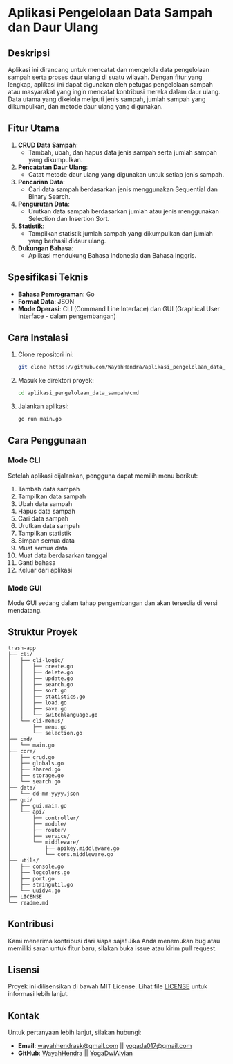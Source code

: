 # Aplikasi Pengelolaan Data Sampah dan Daur Ulang

## Deskripsi
Aplikasi ini dirancang untuk mencatat dan mengelola data pengelolaan sampah serta proses daur ulang di suatu wilayah. Dengan fitur yang lengkap, aplikasi ini dapat digunakan oleh petugas pengelolaan sampah atau masyarakat yang ingin mencatat kontribusi mereka dalam daur ulang. Data utama yang dikelola meliputi jenis sampah, jumlah sampah yang dikumpulkan, dan metode daur ulang yang digunakan.

## Fitur Utama
1. **CRUD Data Sampah**:
   - Tambah, ubah, dan hapus data jenis sampah serta jumlah sampah yang dikumpulkan.
2. **Pencatatan Daur Ulang**:
   - Catat metode daur ulang yang digunakan untuk setiap jenis sampah.
3. **Pencarian Data**:
   - Cari data sampah berdasarkan jenis menggunakan Sequential dan Binary Search.
4. **Pengurutan Data**:
   - Urutkan data sampah berdasarkan jumlah atau jenis menggunakan Selection dan Insertion Sort.
5. **Statistik**:
   - Tampilkan statistik jumlah sampah yang dikumpulkan dan jumlah yang berhasil didaur ulang.
6. **Dukungan Bahasa**:
   - Aplikasi mendukung Bahasa Indonesia dan Bahasa Inggris.

## Spesifikasi Teknis
- **Bahasa Pemrograman**: Go
- **Format Data**: JSON
- **Mode Operasi**: CLI (Command Line Interface) dan GUI (Graphical User Interface - dalam pengembangan)

## Cara Instalasi
1. Clone repositori ini:
   ```bash
   git clone https://github.com/WayahHendra/aplikasi_pengelolaan_data_sampah.git
   ```
2. Masuk ke direktori proyek:
   ```bash
   cd aplikasi_pengelolaan_data_sampah/cmd
   ```
3. Jalankan aplikasi:
   ```bash
   go run main.go
   ```

## Cara Penggunaan
### Mode CLI
Setelah aplikasi dijalankan, pengguna dapat memilih menu berikut:
1. Tambah data sampah
2. Tampilkan data sampah
3. Ubah data sampah
4. Hapus data sampah
5. Cari data sampah
6. Urutkan data sampah
7. Tampilkan statistik
8. Simpan semua data
9. Muat semua data
10. Muat data berdasarkan tanggal
11. Ganti bahasa
12. Keluar dari aplikasi

### Mode GUI
Mode GUI sedang dalam tahap pengembangan dan akan tersedia di versi mendatang.

## Struktur Proyek
```
trash-app
├── cli/
│   ├── cli-logic/
│   │   ├── create.go
│   │   ├── delete.go
│   │   ├── update.go
│   │   ├── search.go
│   │   ├── sort.go
│   │   ├── statistics.go
│   │   ├── load.go
│   │   ├── save.go
│   │   └── switchlanguage.go
│   └── cli-menus/
│       ├── menu.go
│       └── selection.go
├── cmd/
│   └── main.go
├── core/
│   ├── crud.go
│   ├── globals.go
│   ├── shared.go
│   ├── storage.go
│   └── search.go
├── data/
│   └── dd-mm-yyyy.json
├── gui/
│   ├── gui.main.go
│   └── api/
│       ├── controller/
│       ├── module/
│       ├── router/
│       ├── service/
│       └── middleware/
│           ├── apikey.middleware.go
│           └── cors.middleware.go
├── utils/
│   ├── console.go
│   ├── logcolors.go
│   ├── port.go 
│   ├── stringutil.go
│   └── uuidv4.go
├── LICENSE
└── readme.md
```

## Kontribusi
Kami menerima kontribusi dari siapa saja! Jika Anda menemukan bug atau memiliki saran untuk fitur baru, silakan buka issue atau kirim pull request.

## Lisensi
Proyek ini dilisensikan di bawah MIT License. Lihat file [LICENSE](LICENSE) untuk informasi lebih lanjut.

## Kontak
Untuk pertanyaan lebih lanjut, silakan hubungi:
- **Email**: wayahhendrask@gmail.com || yogada017@gmail.com
- **GitHub**: [WayahHendra](https://github.com/WayahHendra) || [YogaDwiAlvian](https://github.com/AphidZ)
